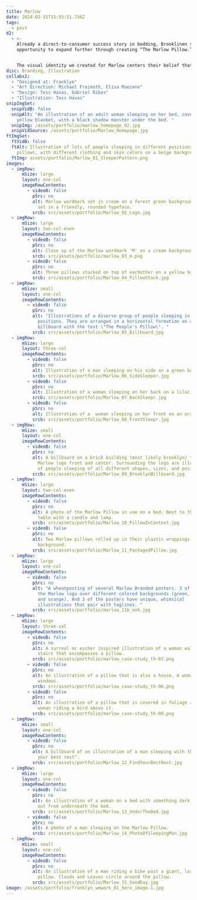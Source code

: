 ```yaml
---
title: Marlow
date: 2024-03-31T15:55:51.736Z
tags:
  - post
d2:
  - >-
    Already a direct-to-consumer success story in bedding, Brooklinen saw an
    opportunity to expand further through creating “The Marlow Pillow.”


    The visual identity we created for Marlow centers their belief that there are many different types of sleepers, and Marlow's pillow works the best for most. A simple yet expressive illustration style allows the brand to showcase a diversity of sleeping styles and, when appropriate, ventures into whimsy. With a wordmark and color palette that carefully balances modernity and nostalgia, the brand strives to be appealing to anyone in search of good sleep, whether young or old.
disc: Branding, Illustration
collabs2:
  - "Designed at: Franklyn"
  - "Art Direction: Michael Freimuth, Elisa Maezano"
  - "Design: Tess Havas, Gabriel Ribes"
  - "Illustration: Tess Havas"
snipImgSet:
  snipVidB: false
  snipAlt: "An illustration of an adult woman sleeping on her bed, covered in a
    yellow blanket, with a black shadow monster under the bed. "
  snipImg: /assets/portfolio/marlow_homepage_02.jpg
  snipVidSource: /assets/portfolio/Marlow_Homepage.jpg
ftImgSet:
  ftVidB: false
  ftAlt: Illustration of lots of people sleeping in different positions on
    pillows, with different clothing and skin colors on a beige background.
  ftImg: assets/portfolio/Marlow_01_SleeperPattern.png
images:
  - imgRow:
      mSize: large
      layout: one-col
      imageRowContents:
        - videoB: false
          pSrc: no
          alt: Marlow wordmark set in cream on a forest green background. The wordmark is
            set in a friendly, rounded typeface.
          srcb: src/assets/portfolio/Marlow_02_Logo.jpg
  - imgRow:
      mSize: large
      layout: two-col-even
      imageRowContents:
        - videoB: false
          pSrc: no
          alt: Close up of the Marlow wordmark 'M' on a cream background.
          srcb: src/assets/portfolio/marlow_03_m.png
        - videoB: false
          pSrc: no
          alt: Three pillows stacked on top of eachother on a yellow background.
          srcb: src/assets/portfolio/Marlow_04_PillowStack.jpg
  - imgRow:
      mSize: small
      layout: one-col
      imageRowContents:
        - videoB: false
          pSrc: no
          alt: "Illustrations of a diverse group of people sleeping in different
            positions. They are arranged in a horizontal formation on a
            billboard with the text \"The People's Pillow\". "
          srcb: src/assets/portfolio/Marlow_05_Billboard.jpg
  - imgRow:
      mSize: large
      layout: three-col
      imageRowContents:
        - videoB: false
          pSrc: no
          alt: Illustration of a man sleeping on his side on a green background.
          srcb: src/assets/portfolio/Marlow_06_SideSleeper.jpg
        - videoB: false
          pSrc: no
          alt: Illustration of a woman sleeping on her back on a lilac background.
          srcb: src/assets/portfolio/Marlow_07_BackSleepr.jpg
        - videoB: false
          pSrc: no
          alt: Illustration of a  woman sleeping on her front on an orange background.
          srcb: src/assets/portfolio/Marlow_08_FrontSleepr.jpg
  - imgRow:
      mSize: small
      layout: one-col
      imageRowContents:
        - videoB: false
          pSrc: no
          alt: A billboard on a brick building (most likely brooklyn) that displays the
            Marlow logo front and center. Surrounding the logo are illustrations
            of people sleeping of all different shapes, sizes, and positions.
          srcb: src/assets/portfolio/Marlow_09_BrooklynBillboard.jpg
  - imgRow:
      mSize: large
      layout: two-col-even
      imageRowContents:
        - videoB: false
          pSrc: no
          alt: A photo of the Marlow Pillow in use on a bed. Next to the bed is a bedside
            table with a candle and lamp.
          srcb: src/assets/portfolio/Marlow_10_PillowInContext.jpg
        - videoB: false
          pSrc: no
          alt: Two Marlow pillows rolled up in their plastic wrappings on a green
            background.
          srcb: src/assets/portfolio/Marlow_11_PackagedPillow.jpg
  - imgRow:
      mSize: large
      layout: one-col
      imageRowContents:
        - videoB: false
          pSrc: no
          alt: "A wheatposting of several Marlow Branded posters. 3 of the posters display
            the Marlow logo over different colored backgrounds (green, lilac,
            and orange). And 3 of the posters have unique, whimsical
            illustrations that pair with taglines. "
          srcb: src/assets/portfolio/marlow_11b_ooh.jpg
  - imgRow:
      mSize: large
      layout: three-col
      imageRowContents:
        - videoB: false
          pSrc: no
          alt: A surreal mc escher inspired illustration of a woman walking down a set of
            stairs that encompasses a pillow.
          srcb: src/assets/portfolio/marlow_case-study_th-07.png
        - videoB: false
          pSrc: no
          alt: An illustration of a pillow that is also a house. A woman gazes up at the
            windows.
          srcb: src/assets/portfolio/marlow_case-study_th-06.png
        - videoB: false
          pSrc: no
          alt: An illustration of a pillow that is covered in foliage and trees, with a
            woman riding a bird above it.
          srcb: src/assets/portfolio/marlow_case-study_th-08.png
  - imgRow:
      mSize: small
      layout: one-col
      imageRowContents:
        - videoB: false
          pSrc: no
          alt: A billboard of an illustration of a man sleeping with the caption "Find
            your best rest".
          srcb: src/assets/portfolio/Marlow_12_FindYourBestRest.jpg
  - imgRow:
      mSize: large
      layout: one-col
      imageRowContents:
        - videoB: false
          pSrc: no
          alt: An illustration of a woman on a bed with something dark with eyes creeping
            out from underneath the bed.
          srcb: src/assets/portfolio/Marlow_13_UnderTheBed.jpg
        - videoB: false
          pSrc: no
          alt: A photo of a man sleeping on the Marlow Pillow.
          srcb: src/assets/portfolio/Marlow_14_PhotoOfSleepingMan.jpg
  - imgRow:
      mSize: small
      layout: one-col
      imageRowContents:
        - videoB: false
          pSrc: no
          alt: An illustration of a man riding a bike past a giant, larger than life sized
            pillow. Clouds and Leaves circle around the pillow.
          srcb: src/assets/portfolio/Marlow_15_GoodDay.jpg
image: /assets/portfolio/franklyn_wework_01_hero_image-1.jpg
---
```

